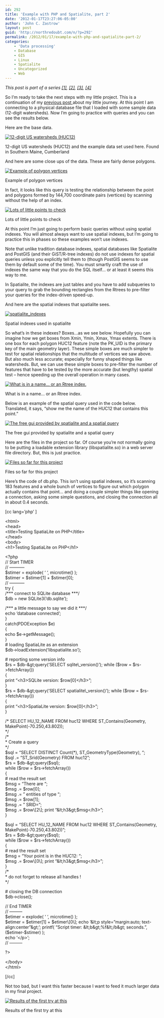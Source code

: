 ```yaml
---
id: 292
title: 'Example with PHP and Spatialite, part 2'
date: '2012-01-17T23:27:06-05:00'
author: 'John C. Zastrow'
layout: post
guid: 'http://northredoubt.com/n/?p=292'
permalink: /2012/01/17/example-with-php-and-spatialite-part-2/
categories:
    - 'Data processing'
    - Database
    - GIS
    - Linux
    - Spatialite
    - Uncategorized
    - Web
---
```


*This post is part of a series [\[1\]](http://northredoubt.com/n/2012/01/16/example-with-php-and-spatialite-part-1/ "Example with PHP and Spatialite, part 1"), [\[2\]](http://northredoubt.com/n/2012/01/17/example-with-php-and-spatialite-part-2/ "Example with PHP and Spatialite, part 2"), [\[3\]](http://northredoubt.com/n/2012/01/18/spatialite-and-spatial-indexes/ "Spatialite and Spatial Indexes"), [\[4\]](http://northredoubt.com/n/2012/01/20/spatialite-speed-test/ "Spatialite Speed Test")*

So I’m ready to take the next steps with my little project. This is a continuation of my [previous post ](http://northredoubt.com/n/2012/01/16/example-with-php-and-spatialite-part-1/ "Example with PHP and Spatialite, part 1")about my little journey. At this point I am connecting to a physical database file that I loaded with some sample data (12-digit watersheds). Now I’m going to practice with queries and you can see the results below.

Here are the base data.

 [![](https://raw.githubusercontent.com/johnzastrow/johnzastrow.github.io/master/assets/uploads/2012/01/huc12all-240x300.png "12-digit US watersheds (HUC12)")](https://raw.githubusercontent.com/johnzastrow/johnzastrow.github.io/master/assets/uploads/2012/01/huc12all.png)<figcaption class="wp-caption-text" id="caption-attachment-293">12-digit US watersheds (HUC12) and the example data set used here. Found in Southern Maine, Cumberland</figcaption> 

And here are some close ups of the data. These are fairly dense polygons.

 [![Example of polygon vertices](https://raw.githubusercontent.com/johnzastrow/johnzastrow.github.io/master/assets/uploads/2012/01/huczoom-300x216.png "Example of polygon vertices")](https://raw.githubusercontent.com/johnzastrow/johnzastrow.github.io/master/assets/uploads/2012/01/huczoom.png)<figcaption class="wp-caption-text" id="caption-attachment-307">Example of polygon vertices</figcaption> 

In fact, it looks like this query is testing the relationship between the point and polygons formed by 144,700 coordinate pairs (vertices) by scanning without the help of an index.

 [![Lots of little points to check](https://raw.githubusercontent.com/johnzastrow/johnzastrow.github.io/master/assets/uploads/2012/01/nodes-300x136.png "Lots of little points to check")](https://raw.githubusercontent.com/johnzastrow/johnzastrow.github.io/master/assets/uploads/2012/01/nodes.png)<figcaption class="wp-caption-text" id="caption-attachment-306">Lots of little points to check</figcaption> 

At this point I’m just going to perform basic queries without using spatial indexes. You will almost always want to use spatial indexes, but I’m going to practice this in phases so these examples won’t use indexes.

Note that unlike tradition database indexes, spatial databases like Spatialite and PostGIS (and their GiST/R-tree indexes) do not use indexes for spatial queries unless you explicitly tell them to (though PostGIS seems to use them by default some of the time). You must smartly craft the use of indexes the same way that you do the SQL itself… or at least it seems this way to me.

In Spatialite, the indexes are just tables and you have to add subqueries to your query to grab the bounding rectangles from the Rtrees to pre-filter your queries for the index-driven speed-up.

And here are the spatial indexes that spatialite sees.

 [![spatialite_indexes](https://raw.githubusercontent.com/johnzastrow/johnzastrow.github.io/master/assets/uploads/2012/01/spatialite_indexes-147x300.png "spatialite_indexes")](https://raw.githubusercontent.com/johnzastrow/johnzastrow.github.io/master/assets/uploads/2012/01/spatialite_indexes.png)<figcaption class="wp-caption-text" id="caption-attachment-295">Spatial indexes used in spatialite</figcaption> 

So what’s in these indexes? Boxes…as we see below. Hopefully you can imagine how we get boxes from Xmin, Ymin, Xmax, Ymax extents. There is one box for each polygon HUC12 feature (note the PK\_UID is the primary key of the main geometry layer). These simple boxes are much simpler to test for spatial relationships that the multitude of vertices we saw above. But also much less accurate; especially for funny shaped things like watersheds. But, we can use these simple boxes to pre-filter the number of features that have to be tested by the more accurate (but lengthy) spatial test – hence speeding up the overall operation in many cases.

 [![What is in a name... or an Rtree index.](https://raw.githubusercontent.com/johnzastrow/johnzastrow.github.io/master/assets/uploads/2012/01/index-300x152.png "What is in a name... or an Rtree index.")](https://raw.githubusercontent.com/johnzastrow/johnzastrow.github.io/master/assets/uploads/2012/01/index.png)<figcaption class="wp-caption-text" id="caption-attachment-308">What is in a name... or an Rtree index.</figcaption> 

Below is an example of the spatial query used in the code below. Translated, it says, “show me the name of the HUC12 that contains this point.”

 [![The free gui provided by spatialite and a spatial query](https://raw.githubusercontent.com/johnzastrow/johnzastrow.github.io/master/assets/uploads/2012/01/spatialgui-300x276.png "The free gui provided by spatialite and a spatial query")](https://raw.githubusercontent.com/johnzastrow/johnzastrow.github.io/master/assets/uploads/2012/01/spatialgui.png)<figcaption class="wp-caption-text" id="caption-attachment-294">The free gui provided by spatialite and a spatial query</figcaption> 

Here are the files in the project so far. Of course you’re not normally going to be putting a loadable extension library (libspatialite.so) in a web server file directory. But, this is just practice.

 [![Files so far for this project](https://raw.githubusercontent.com/johnzastrow/johnzastrow.github.io/master/assets/uploads/2012/01/files-300x122.png "Files so far for this project")](https://raw.githubusercontent.com/johnzastrow/johnzastrow.github.io/master/assets/uploads/2012/01/files.png)<figcaption class="wp-caption-text" id="caption-attachment-299">Files so far for this project</figcaption> 

Here’s the code of db.php. This isn’t using spatial indexes, so it’s scanning 183 features and a whole bunch of vertices to figure out which polygon actually contains that point… and doing a couple simpler things like opening a connection, asking some simple questions, and closing the connection all in about 0.4 seconds.

\[cc lang=’php’ \]

&lt;html&gt;  
&lt;head&gt;  
&lt;title&gt;Testing SpatiaLite on PHP&lt;/title&gt;  
&lt;/head&gt;  
&lt;body&gt;  
&lt;h1&gt;Testing SpatiaLite on PHP&lt;/h1&gt;

&lt;?php  
// Start TIMER  
// ———–  
$stimer = explode( ‘ ‘, microtime() );  
$stimer = $stimer\[1\] + $stimer\[0\];  
// ———–  
try {  
/\*\*\* connect to SQLite database \*\*\*/  
$db = new SQLite3(‘db.sqlite’);

/\*\*\* a little message to say we did it \*\*\*/  
echo ‘database connected’;  
}  
catch(PDOException $e)  
{  
echo $e-&gt;getMessage();  
}  
\# loading SpatiaLite as an extension  
$db-&gt;loadExtension(‘libspatialite.so’);

\# reporting some version info  
$rs = $db-&gt;query(‘SELECT sqlite\_version()’);  
while ($row = $rs-&gt;fetchArray())  
{  
print “&lt;h3&gt;SQLite version: $row\[0\]&lt;/h3&gt;”;  
}  
$rs = $db-&gt;query(‘SELECT spatialite\_version()’);  
while ($row = $rs-&gt;fetchArray())  
{  
print “&lt;h3&gt;SpatiaLite version: $row\[0\]&lt;/h3&gt;”;  
}

/\* SELECT HU\_12\_NAME FROM huc12 WHERE ST\_Contains(Geometry, MakePoint(-70.250,43.802));  
\*/  
/\*  
\* Create a query  
\*/  
$sql = “SELECT DISTINCT Count(\*), ST\_GeometryType(Geometry), “;  
$sql .= “ST\_Srid(Geometry) FROM huc12”;  
$rs = $db-&gt;query($sql);  
while ($row = $rs-&gt;fetchArray())  
{  
\# read the result set  
$msg = “There are “;  
$msg .= $row\[0\];  
$msg .= ” entities of type “;  
$msg .= $row\[1\];  
$msg .= ” SRID=”;  
$msg .= $row\[2\];  
print “&lt;h3&gt;$msg&lt;/h3&gt;”;  
}

$sql = “SELECT HU\_12\_NAME FROM huc12 WHERE ST\_Contains(Geometry, MakePoint(-70.250,43.802))”;  
$rs = $db-&gt;query($sql);  
while ($row = $rs-&gt;fetchArray())  
{  
\# read the result set  
$msg = “Your point is in the HUC12: “;  
$msg .= $row\[0\];  
print “&lt;h3&gt;$msg&lt;/h3&gt;”;  
}  
/\*  
\* do not forget to release all handles !  
\*/

\# closing the DB connection  
$db-&gt;close();

// End TIMER  
// ———  
$etimer = explode( ‘ ‘, microtime() );  
$etimer = $etimer\[1\] + $etimer\[0\];  
echo ‘&lt;p style=”margin:auto; text-align:center”&gt;’;  
printf( “Script timer: &lt;b&gt;%f&lt;/b&gt; seconds.”, ($etimer-$stimer) );  
echo ‘&lt;/p&gt;’;  
// ———

?&gt;

&lt;/body&gt;  
&lt;/html&gt;

\[/cc\]

Not too bad, but I want this faster because I want to feed it much larger data in my final project.

 [![Results of the first try at this](https://raw.githubusercontent.com/johnzastrow/johnzastrow.github.io/master/assets/uploads/2012/01/testing-300x157.png "Results of the first try at this")](https://raw.githubusercontent.com/johnzastrow/johnzastrow.github.io/master/assets/uploads/2012/01/testing.png)<figcaption class="wp-caption-text" id="caption-attachment-300">Results of the first try at this</figcaption> 
